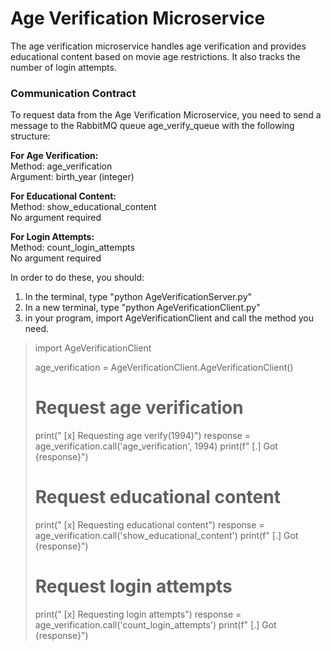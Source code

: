 # Age Verification Microservice
The age verification microservice handles age verification and provides educational content based on movie age restrictions. It also tracks the number of login attempts.

### Communication Contract
To request data from the Age Verification Microservice, you need to send a message to the RabbitMQ queue age_verify_queue with the following structure:

**For Age Verification:**<br />
Method: age_verification<br />
Argument: birth_year (integer)

**For Educational Content:**<br />
Method: show_educational_content<br />
No argument required

**For Login Attempts:**<br />
Method: count_login_attempts<br />
No argument required

In order to do these, you should:

1. In the terminal, type "python AgeVerificationServer.py"
2. In a new terminal, type "python AgeVerificationClient.py"
3. in your program, import AgeVerificationClient and call the method you need.

>import AgeVerificationClient
>
>age_verification = AgeVerificationClient.AgeVerificationClient()
>
># Request age verification
>print(" [x] Requesting age verify(1994)")
>response = age_verification.call('age_verification', 1994)
>print(f" [.] Got {response}")
>
># Request educational content
>print(" [x] Requesting educational content")
>response = age_verification.call('show_educational_content')
>print(f" [.] Got {response}")
>    
># Request login attempts
>print(" [x] Requesting login attempts")
>response = age_verification.call('count_login_attempts')
>print(f" [.] Got {response}")
